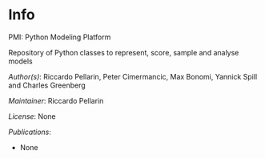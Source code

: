 # Info
PMI: Python Modeling Platform

Repository of Python classes to represent, score, sample 
and analyse models

_Author(s)_: Riccardo Pellarin, Peter Cimermancic, Max Bonomi, Yannick Spill and Charles Greenberg

_Maintainer_: Riccardo Pellarin

_License_: None

_Publications_:
- None
